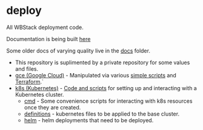 # deploy

All WBStack deployment code.

Documentation is being built [here](https://wbstack.github.io/docs/tech/)

Some older docs of varying quality live in the [docs](./docs) folder.

- This repository is suplimented by a private repository for some values and files.
- [gce (Google Cloud)](./gce) - Manipulated via various [simple scripts](./gce) and [Terraform](./tf).`
- [k8s (Kubernetes)](./k8s) - [Code and scripts](./k8s) for setting up and interacting with a Kubernetes cluster.
  - [cmd](./k8s/cmd) - Some convenience scripts for interacting with k8s resources once they are created.
  - [definitions](./k8s/definitions) - kubernetes files to be applied to the base cluster.
  - [helm](./k8s/helm) - helm deployments that need to be deployed.
